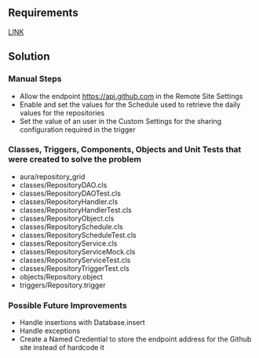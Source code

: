 ## Requirements

[LINK](Exercise.md)

## Solution

### Manual Steps

* Allow the endpoint https://api.github.com in the Remote Site Settings
* Enable and set the values for the Schedule used to retrieve the daily values for the repositories
* Set the value of an user in the Custom Settings for the sharing configuration required in the trigger

### Classes, Triggers, Components, Objects and Unit Tests that were created to solve the problem

* aura/repository_grid
* classes/RepositoryDAO.cls
* classes/RepositoryDAOTest.cls
* classes/RepositoryHandler.cls
* classes/RepositoryHandlerTest.cls
* classes/RepositoryObject.cls
* classes/RepositorySchedule.cls
* classes/RepositoryScheduleTest.cls
* classes/RepositoryService.cls
* classes/RepositoryServiceMock.cls
* classes/RepositoryServiceTest.cls
* classes/RepositoryTriggerTest.cls
* objects/Repository.object
* triggers/Repository.trigger

### Possible Future Improvements

* Handle insertions with Database.insert
* Handle exceptions
* Create a Named Credential to store the endpoint address for the Github site instead of hardcode it

